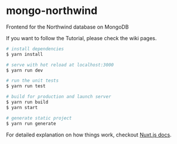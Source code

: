 # mongo-northwind
Frontend for the Northwind database on MongoDB

If you want to follow the Tutorial, please check the wiki pages.

``` bash
# install dependencies
$ yarn install

# serve with hot reload at localhost:3000
$ yarn run dev

# run the unit tests
$ yarn run test

# build for production and launch server
$ yarn run build
$ yarn start

# generate static project
$ yarn run generate
```

For detailed explanation on how things work, checkout [Nuxt.js docs](https://nuxtjs.org).
